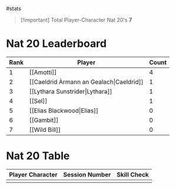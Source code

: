 #stats

> [!important] Total Player-Character Nat 20's
> **7**

# Nat 20 Leaderboard

| Rank | Player                                   | Count |
| ---- | ---------------------------------------- | ----- |
| 1    | [[Amotti]]                               | $4$   |
| 2    | [[Caeldrid Àrmann an Gealach\|Caeldrid]] | $1$   |
| 3    | [[Lythara Sunstrider\|Lythara]]          | $1$   |
| 4    | [[Sel]]                                  | $1$   |
| 5    | [[Elias Blackwood\|Elias]]               | $0$   |
| 6    | [[Gambit]]                               | $0$   |
| 7    | [[Wild Bill]]                            | $0$   |


# Nat 20 Table

| Player Character | Session Number | Skill Check |
| ---------------- | -------------- | ----------- |
|                  |                |             |